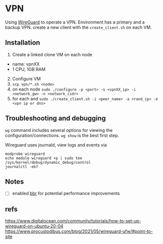 # VPN

Using [WireGuard](wireguard.com) to operate a VPN. Environment has a primary and a backup VPN. create a new client with the `create_client.sh` on each VM.

## Installation

1. Create a linked clone VM on each node
- name: vpnXX
- 1 CPU, 1GB RAM
2. Configure VM
3. `scp vpn/*.sh <node>`
4. on each node `sudo ./configure -p <port> -s <vpnXX_ip> -i <network_gw> -n <network_cidr>`
5. for each <peer> and <vpn> `sudo ./create_client.sh -i <peer_name> -a <rand_ip> -e <vpn ip or dns>`

## Troubleshooting and debugging

`wg` command includes several options for viewing the configuration/connections. `wg show` is the best first step.

Wireguard uses journald, view logs and events via
```shell
modprobe wireguard
echo module wireguard +p | sudo tee /sys/kernel/debug/dynamic_debug/control
journalctl -ekf
```

## Notes
- [ ] enabled [bbr](https://djangocas.dev/blog/huge-improve-network-performance-by-change-tcp-congestion-control-to-bbr/) for potential performance improvements

## refs
https://www.digitalocean.com/community/tutorials/how-to-set-up-wireguard-on-ubuntu-20-04
https://www.procustodibus.com/blog/2021/05/wireguard-ufw/#point-to-site